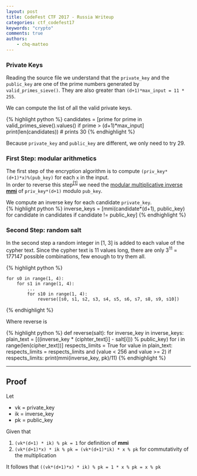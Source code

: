 ```yaml
---
layout: post
title: CodeFest CTF 2017 - Russia Writeup
categories: ctf_codefest17
keywords: "crypto"
comments: true
authors:
    - chq-matteo
---
```


### Private Keys

Reading the source file we understand that the `private_key` and the `public_key` are one of the prime numbers generated by `valid_primes_sieve()`. They are also greater than `(d+1)*max_input = 11 * 255`.

We can compute the list of all the valid private keys.

{% highlight python %}
    candidates = [prime for prime in valid_primes_sieve().values() if prime > (d+1)*max_input]
    print(len(candidates)) # prints 30
{% endhighlight %}

Because `private_key` and `public_key` are different, we only need to try 29.

### First Step: modular arithmetics

The first step of the encryption algorithm is to compute ```(priv_key*(d+1)*x)%(pub_key)``` for each `x` in the input.  
In order to reverse this step<sup>[[1]](#proof)</sup> we need the [modular multiplicative inverse **mmi**](https://en.wikipedia.org/wiki/Modular_multiplicative_inverse) of `priv_key*(d+1)` modulo `pub_key`.

We compute an inverse key for each candidate `private_key`.  
{% highlight python %}
    inverse_keys = [mmi(candidate*(d+1), public_key) for candidate in candidates if candidate != public_key]
{% endhighlight %}

### Second Step: random salt

In the second step a random integer in [1, 3] is added to each value of the cypher text.
Since the cypher text is 11 values long, there are only 3<sup>11</sup> = 177147 possible combinations, few enough to try them all.

{% highlight python %}

    for s0 in range(1, 4):
        for s1 in range(1, 4):
            ...
            for s10 in range(1, 4):
                reverse([s0, s1, s2, s3, s4, s5, s6, s7, s8, s9, s10])

{% endhighlight %}


Where reverse is

{% highlight python %}
def reverse(salt):
    for inverse_key in inverse_keys:
        plain_text = [((inverse_key * (ciphter_text[i] - salt[i])) % public_key) for i in range(len(cipher_text))]
        respects_limits = True
        for value in plain_text:
            respects_limits = respects_limits and (value < 256 and value >= 2)
        if respects_limits:
            print(mmi(inverse_key, pk)/11)
{% endhighlight %}

---------------

## Proof

Let
- vk = private_key
- ik = inverse_key
- pk = public_key

Given that
1. `(vk*(d+1) * ik) % pk = 1` for definition of **mmi**
2. `(vk*(d+1)*x) * ik % pk = (vk*(d+1)*ik) * x % pk` for commutativity of the multiplication

It follows that `((vk*(d+1)*x) * ik) % pk = 1 * x % pk = x % pk`
